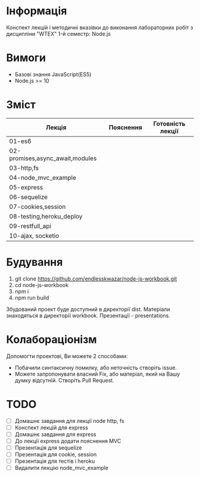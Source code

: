 # Інформація

Конспект лекцій і методичні вказівки до виконання лабораторних робіт з дисципліни "WTEX" 1-й семестр: Node.js

# Вимоги

- Базові знання JavaScript(ES5)
- Node.js >= 10

# Зміст

|Лекція|Пояснення|Готовність лекції|
|-|-|-|
|01-es6|||
|02-promises,async_await,modules|||
|03-http,fs|||
|04-node_mvc_example|||
|05-express|||
|06-sequelize|||
|07-cookies,session|||
|08-testing,heroku_deploy|||
|09-restfull_api|||
|10-ajax, socketio|||

# Будування

1. git clone https://github.com/endlesskwazar/node-js-workbook.git
2. cd node-js-workbook
3. npm i
4. npm run build

Збудований проект буде доступний в директорії dist. Матеріали знаходяться в директорії workbook. Презентації - presentations.

# Колабораціонізм

Допомогти проектові, Ви можете 2 способами:
- Побачили синтаксичну помилку, або неточність створіть issue.
- Можете запропонувати власний Fix, або матеріал, який на Вашу думку відсутній. Створіть Pull Request.

# TODO

- [ ] Домашнє завдання для лекції node http, fs
- [ ] Конспект лекцій для express
- [ ] Домашнє завдання для express
- [ ] До лекції express додати пояснення MVC
- [ ] Презентація для sequelize
- [ ] Презентація для cookie, session
- [ ] Презентація для тестів і heroku
- [ ] Видалити лекцію node_mvc_example
